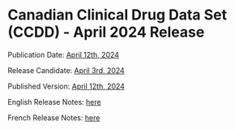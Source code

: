 # Canadian Clinical Drug Data Set (CCDD) - April 2024 Release
 
Publication Date: [April 12th, 2024](https://tgateway.infoway-inforoute.ca/ccdd.html?id=2.16.840.1.113883.2.20.6.1&versionid=20240412)
 
Release Candidate: [April 3rd, 2024](https://github.com/hres/formulary/tree/folder_reorg/releases/20240403)
 
Published Version: [April 12th, 2024](https://tgateway.infoway-inforoute.ca/ccdd.html?id=2.16.840.1.113883.2.20.6.1&versionid=20240412)
 
English Release Notes: [here](https://infoscribe.infoway-inforoute.ca/display/CCDD/20240412)
 
French Release Notes: [here](https://infoscribe.infoway-inforoute.ca/display/RCM/20240412)

